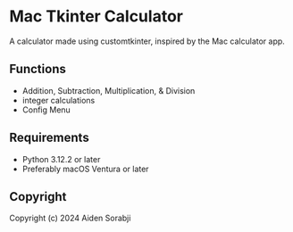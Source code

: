 # Mac Tkinter Calculator
A calculator made using customtkinter, inspired by the Mac calculator app.

## Functions
- Addition, Subtraction, Multiplication, & Division
- integer calculations
- Config Menu

## Requirements
- Python 3.12.2 or later
- Preferably macOS Ventura or later

## Copyright
Copyright (c) 2024 Aiden Sorabji
